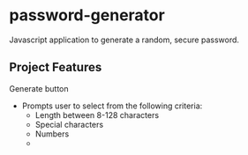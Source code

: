 # password-generator
Javascript application to generate a random, secure password.
## Project Features
Generate button
* Prompts user to select from the following criteria:
    * Length between 8-128 characters
    * Special characters
    * Numbers
    * 

